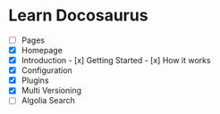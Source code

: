 # Learn Docosaurus


- [ ]  Pages
  - [x]  Homepage
  - [x]  Introduction
    - [x]  Getting Started
    - [x]  How it works
  - [x]  Configuration
  - [x]  Plugins
- [x]  Multi Versioning
- [ ]  Algolia Search